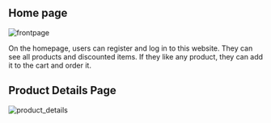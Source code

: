 ## Home page 
![frontpage](https://github.com/user-attachments/assets/cac3fcea-be12-4d30-a82d-6068e514aa4f)

On the homepage, users can register and log in to this website. They can see all products and discounted items. If they like any product, they can add it to the cart and order it.

## Product Details Page
![product_details](https://github.com/user-attachments/assets/b584ef69-a157-4263-81db-0e5cc76a7bb8)


